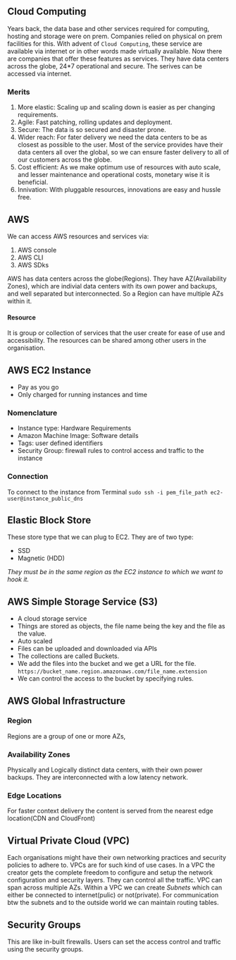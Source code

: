 ## Cloud Computing
Years back, the data base and other services required for computing, hosting and storage were on prem. Companies relied on physical on prem facilities for this. With advent of `Cloud Computing`, these service are available via internet or in other words made virtually available. Now there are companies that offer these features as services. They have data centers across the globe, 24*7 operational and secure. The serives can be accessed via internet.

### Merits
1. More elastic: Scaling up and scaling down is easier as per changing requirements.
2. Agile: Fast patching, rolling updates and deployment.
3. Secure: The data is so secured and disaster prone.
4. Wider reach: For fater delivery we need the data centers to be as closest as possible to the user. Most of the service provides have their data centers all over the global, so we can ensure faster delivery to all of our customers across the globe.
5. Cost efficient: As we make optimum use of resources with auto scale, and lesser maintenance and operational costs, monetary wise it is beneficial.
6. Innivation: With pluggable resources, innovations are easy and hussle free. 

## AWS
We can access AWS resources and services via:
1. AWS console
2. AWS CLI
3. AWS SDks

AWS has data centers across the globe(Regions). They have AZ(Availability Zones), which are indivial data centers with its own power and backups, and well separated but interconnected. So a Region can have multiple AZs within it.

#### Resource
It is group or collection of services that the user create for ease of use and accessibility. The resources can be shared among other users in the organisation.

## AWS EC2 Instance
- Pay as you go
- Only charged for running instances and time

### Nomenclature 
- Instance type: Hardware Requirements
- Amazon Machine Image: Software details
- Tags: user defined identifiers
- Security Group: firewall rules to control access and traffic to the instance

### Connection
To connect to the instance from Terminal
`sudo ssh -i pem_file_path ec2-user@instance_public_dns`

## Elastic Block Store
These store type that we can plug to EC2. They are of two type:
- SSD
- Magnetic (HDD)

_They must be in the same region as the EC2 instance to which we want to hook it._


## AWS Simple Storage Service (S3)
- A cloud storage service
- Things are stored as objects, the file name being the key and the file as the value.
- Auto scaled
- Files can be uploaded and downloaded via APIs
- The collections are called Buckets.
- We add the files into the bucket and we get a URL for the file. `https://bucket_name.region.amazonaws.com/file_name.extension`
- We can control the access to the bucket by specifying rules.

## AWS Global Infrastructure 

### Region
Regions are a group of one or more AZs,

### Availability Zones
Physically and Logically distinct data centers, with their own power backups. They are interconnected with a low latency network. 

### Edge Locations
For faster context delivery the content is served from the nearest edge location(CDN and CloudFront)

## Virtual Private Cloud (VPC)
Each organisations might have their own networking practices and security policies to adhere to. VPCs are for such kind of use cases. In a VPC the creator gets the complete freedom to configure and setup the network configuration and security layers. They can control all the traffic. VPC can span across multiple AZs. Within a VPC we can create _Subnets_ which can either be connected to internet(pulic) or not(private). For communication btw the subnets and to the outside world we can maintain routing tables.


## Security Groups
This are like in-built firewalls. Users can set the access control and traffic using the security groups.












